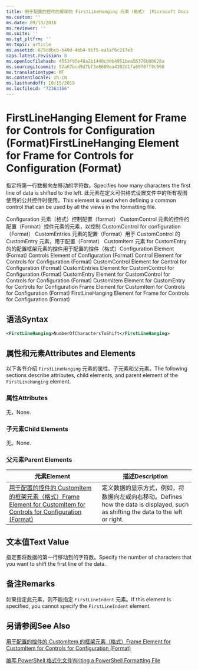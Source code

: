 ```yaml
---
title: 用于配置的控件的框架的 FirstLineHanging 元素（格式） |Microsoft Docs
ms.custom: ''
ms.date: 09/13/2016
ms.reviewer: ''
ms.suite: ''
ms.tgt_pltfrm: ''
ms.topic: article
ms.assetid: 679c8bcb-b49d-4bb4-91f5-ea1af6c217e3
caps.latest.revision: 8
ms.openlocfilehash: 4553f95e48a2b1440c00b4951bea56376b00628a
ms.sourcegitcommit: 52a67bcd9d7bf3e8600ea4302d1fa8970ff9c998
ms.translationtype: MT
ms.contentlocale: zh-CN
ms.lasthandoff: 10/15/2019
ms.locfileid: "72363166"
---
```

# <a name="firstlinehanging-element-for-frame-for-controls-for-configuration-format"></a><span data-ttu-id="087ec-102">FirstLineHanging Element for Frame for Controls for Configuration (Format)</span><span class="sxs-lookup"><span data-stu-id="087ec-102">FirstLineHanging Element for Frame for Controls for Configuration (Format)</span></span>

<span data-ttu-id="087ec-103">指定将第一行数据向左移动的字符数。</span><span class="sxs-lookup"><span data-stu-id="087ec-103">Specifies how many characters the first line of data is shifted to the left.</span></span> <span data-ttu-id="087ec-104">此元素在定义可供格式设置文件中的所有视图使用的公共控件时使用。</span><span class="sxs-lookup"><span data-stu-id="087ec-104">This element is used when defining a common control that can be used by all the views in the formatting file.</span></span>

<span data-ttu-id="087ec-105">Configuration 元素（格式）控制配置（format） CustomControl 元素的控件的配置（Format）控件元素的元素，以控制 CustomControl for configuration （Format） CustomEntries 元素的配置（Format）用于 CustomControl 的 CustomEntry 元素，用于配置（Format） CustomItem 元素 for CustomEntry 的的配置框架元素的控件用于配置的控件（格式）</span><span class="sxs-lookup"><span data-stu-id="087ec-105">Configuration Element (Format) Controls Element of Configuration (Format) Control Element for Controls for Configuration (Format) CustomControl Element for Control for Configuration (Format) CustomEntries Element for CustomControl for Configuration (Format) CustomEntry Element for CustomControl for Controls for Configuration (Format) CustomItem Element for CustomEntry for Controls for Configuration Frame Element for CustomItem for Controls for Configuration (Format) FirstLineHanging Element for Frame for Controls for Configuration (Format)</span></span>

## <a name="syntax"></a><span data-ttu-id="087ec-106">语法</span><span class="sxs-lookup"><span data-stu-id="087ec-106">Syntax</span></span>

```xml
<FirstLineHanging>NumberOfCharactersToShift</FirstLineHanging>
```

## <a name="attributes-and-elements"></a><span data-ttu-id="087ec-107">属性和元素</span><span class="sxs-lookup"><span data-stu-id="087ec-107">Attributes and Elements</span></span>

<span data-ttu-id="087ec-108">以下各节介绍 `FirstLineHanging` 元素的属性、子元素和父元素。</span><span class="sxs-lookup"><span data-stu-id="087ec-108">The following sections describe attributes, child elements, and parent element of the `FirstLineHanging` element.</span></span>

### <a name="attributes"></a><span data-ttu-id="087ec-109">属性</span><span class="sxs-lookup"><span data-stu-id="087ec-109">Attributes</span></span>

<span data-ttu-id="087ec-110">无。</span><span class="sxs-lookup"><span data-stu-id="087ec-110">None.</span></span>

### <a name="child-elements"></a><span data-ttu-id="087ec-111">子元素</span><span class="sxs-lookup"><span data-stu-id="087ec-111">Child Elements</span></span>

<span data-ttu-id="087ec-112">无。</span><span class="sxs-lookup"><span data-stu-id="087ec-112">None.</span></span>

### <a name="parent-elements"></a><span data-ttu-id="087ec-113">父元素</span><span class="sxs-lookup"><span data-stu-id="087ec-113">Parent Elements</span></span>

|<span data-ttu-id="087ec-114">元素</span><span class="sxs-lookup"><span data-stu-id="087ec-114">Element</span></span>|<span data-ttu-id="087ec-115">描述</span><span class="sxs-lookup"><span data-stu-id="087ec-115">Description</span></span>|
|-------------|-----------------|
|[<span data-ttu-id="087ec-116">用于配置的控件的 CustomItem 的框架元素（格式）</span><span class="sxs-lookup"><span data-stu-id="087ec-116">Frame Element for CustomItem for Controls for Configuration (Format)</span></span>](./frame-element-for-customitem-for-controls-for-configuration-format.md)|<span data-ttu-id="087ec-117">定义数据的显示方式，例如，将数据向左或向右移动。</span><span class="sxs-lookup"><span data-stu-id="087ec-117">Defines how the data is displayed, such as shifting the data to the left or right.</span></span>|

## <a name="text-value"></a><span data-ttu-id="087ec-118">文本值</span><span class="sxs-lookup"><span data-stu-id="087ec-118">Text Value</span></span>

<span data-ttu-id="087ec-119">指定要将数据的第一行移动到的字符数。</span><span class="sxs-lookup"><span data-stu-id="087ec-119">Specify the number of characters that you want to shift the first line of the data.</span></span>

## <a name="remarks"></a><span data-ttu-id="087ec-120">备注</span><span class="sxs-lookup"><span data-stu-id="087ec-120">Remarks</span></span>

<span data-ttu-id="087ec-121">如果指定此元素，则不能指定 `FirstLineIndent` 元素。</span><span class="sxs-lookup"><span data-stu-id="087ec-121">If this element is specified, you cannot specify the `FirstLineIndent` element.</span></span>

## <a name="see-also"></a><span data-ttu-id="087ec-122">另请参阅</span><span class="sxs-lookup"><span data-stu-id="087ec-122">See Also</span></span>

[<span data-ttu-id="087ec-123">用于配置的控件的 CustomItem 的框架元素（格式）</span><span class="sxs-lookup"><span data-stu-id="087ec-123">Frame Element for CustomItem for Controls for Configuration (Format)</span></span>](./frame-element-for-customitem-for-controls-for-configuration-format.md)

[<span data-ttu-id="087ec-124">编写 PowerShell 格式化文件</span><span class="sxs-lookup"><span data-stu-id="087ec-124">Writing a PowerShell Formatting File</span></span>](./writing-a-powershell-formatting-file.md)
